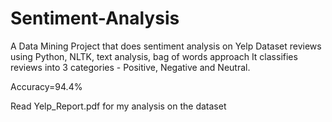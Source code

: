 # Sentiment-Analysis
A Data Mining Project that does sentiment analysis on Yelp Dataset reviews using Python, NLTK, text analysis, bag of words approach
It classifies reviews into 3 categories - Positive, Negative and Neutral.  

Accuracy=94.4%

Read Yelp_Report.pdf for my analysis on the dataset
